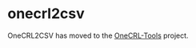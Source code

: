 # onecrl2csv
OneCRL2CSV has moved to the
[OneCRL-Tools](https://github.com/mozmark/OneCRL-Tools) project.
